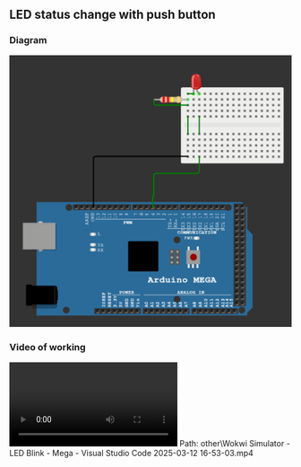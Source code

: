## LED status change with push button

### Diagram
![alt text](other/image.png)

### Video of working
<video controls src="other/Wokwi Simulator - LED Blink - Mega - Visual Studio Code 2025-03-12 16-53-03.mp4" title="Title"></video>
Path: other\Wokwi Simulator - LED Blink - Mega - Visual Studio Code 2025-03-12 16-53-03.mp4